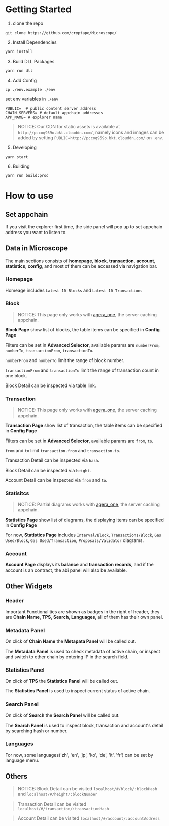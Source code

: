 # Getting Started

1.  clone the repo

```shell
git clone https://github.com/cryptape/Microscope/
```

2.  Install Dependencies

```bash
yarn install
```

3.  Build DLL Packages

```shell
yarn run dll
```

4.  Add Config

```shell
cp ./env.example ./env
```

set env variables in `./env`

```
PUBLIC=  # public content server address
CHAIN_SERVERS= # default appchain addresses
APP_NAME= # explorer name
```

> NOTICE: Our CDN for static assets is available at `http://pccoq959o.bkt.clouddn.com/`, namely icons and images can be added by setting `PUBLIC=http://pccoq959o.bkt.clouddn.com/` on `.env`.

5.  Developing

```shell
yarn start
```

6.  Building

```shell
yarn run build:prod
```

# How to use

## Set appchain

If you visit the explorer first time, the side panel will pop up to set appchain address you want to listen to.

## Data in Microscope

The main sections consists of **homepage**, **block**, **transaction**, **account**, **statistics**, **config**, and most of them can be accessed via navigation bar.

### Homepage

Homeage includes `Latest 10 Blocks` and `Latest 10 Transactions`

### Block

> NOTICE: This page only works with [agera_one](https://github.com/Keith-CY/agera_one), the server caching appchain.

**Block Page** show list of blocks, the table items can be specified in **Config Page**

Filters can be set in **Advanced Selector**, available params are `numberFrom`, `numberTo`, `transactionFrom`, `transactionTo`.

`numberFrom` and `numberTo` limit the range of block number.

`transactionFrom` and `transactionTo` limit the range of transaction count in one block.

Block Detail can be inspected via table link.

### Transaction

> NOTICE: This page only works with [agera_one](https://github.com/Keith-CY/agera_one), the server caching appchain.

**Transaction Page** show list of transaction, the table items can be specified in **Config Page**

Filters can be set in **Advanced Selector**, available params are `from`, `to`.

`from` and `to` limit `transaction.from` and `transaction.to`.

Transaction Detail can be inspected via `hash`.

Block Detail can be inspected via `height`.

Account Detail can be inspected via `from` and `to`.

### Statisitcs

> NOTICE: Partial diagrams works with [agera_one](https://github.com/Keith-CY/agera_one), the server caching appchain.

**Statistics Page** show list of diagrams, the displaying items can be specified in **Config Page**

For now, **Statistics Page** includes `Interval/Block`, `Transactions/Block`, `Gas Used/Block`, `Gas Used/Transaction`, `Proposals/Validator` diagrams.

### Account

**Account Page** displays its **balance** and **transaction records**, and if the account is an contract, the abi panel will also be available.

## Other Widgets

### Header

Important Functionalities are shown as badges in the right of header, they are **Chain Name**, **TPS**, **Search**, **Languages**, all of them has their own panel.

### Metadata Panel

On click of **Chain Name** the **Metapata Panel** will be called out.

The **Metadata Panel** is used to check metadata of active chain, or inspect and switch to other chain by entering IP in the search field.

### Statistics Panel

On click of **TPS** the **Statistics Panel** will be called out.

The **Statistics Panel** is used to inspect current status of active chain.

### Search Panel

On click of **Search** the **Search Panel** will be called out.

The **Search Panel** is used to inspect block, transaction and account's detail by searching hash or number.

### Languages

For now, some languages('zh', 'en', 'jp', 'ko', 'de', 'it', 'fr') can be set by language menu.

## Others

> NOTICE: Block Detail can be visited `localhost/#/block/:blockHash` and `localhost/#/height/:blockNumber`

> Transaction Detail can be visited `localhost/#/transaction/:transactionHash`

> Account Detail can be visited `localhost/#/account/:accountAddress`

